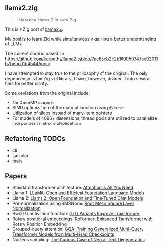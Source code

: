 ## llama2.zig

> Inference Llama 2 in pure Zig

This is a Zig port of [llama2.c](https://github.com/karpathy/llama2.c).

My goal is to learn Zig while simultaneously gaining a better understanding of LLMs.

The current code is based on
https://github.com/karpathy/llama2.c/blob/7ac65cb2c2b169050747be92011b7bebdd1b4544/run.c

I have attempted to stay true to the philosophy of the original. The only dependency is the Zig
`std` library. I have, however, divided it into several files for better clarity.

Some deviations from the original include:

- No OpenMP support
- SIMD optimization of the matmul function using `@Vector`
- Utilization of slices instead of many-item pointers
- For models of 4096+ dimensions, thread pools are utilized to parallelize independent matrix
  multiplications

## Refactoring TODOs

- cli
- sampler
- main

## Papers

- Standard transformer architecture: [Attention Is All You Need](https://arxiv.org/abs/1706.03762)
- Llama 1: [LLaMA: Open and Efficient Foundation Language Models](https://arxiv.org/abs/2302.13971)
- Llama 2: [Llama 2: Open Foundation and Fine-Tuned Chat Models](https://arxiv.org/abs/2307.09288)
- Pre-normalization using RMSNorm: [Root Mean Square Layer Normalization](https://arxiv.org/abs/1910.07467)
- SwiGLU activation function: [GLU Variants Improve Transformer](https://arxiv.org/abs/2002.05202)
- Rotary positional embeddings: [RoFormer: Enhanced Transformer with Rotary Position Embedding](https://arxiv.org/abs/2104.09864)
- Grouped-query attention: [GQA: Training Generalized Multi-Query Transformer Models from Multi-Head Checkpoints](https://arxiv.org/abs/2305.13245v1)
- Nucleus sampling: [The Curious Case of Neural Text Degeneration](https://arxiv.org/abs/1904.09751)
